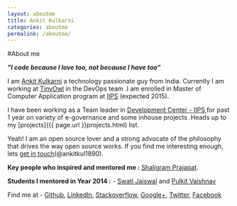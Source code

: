 ```yaml
---
layout: aboutme
title: Ankit Kulkarni
categories: aboutme
permalink: /aboutme/
---
```

#About me

***"I code because I love too, not because I have too"***

I am [Ankit Kulkarni]({{page.url}}) a technology passionate guy from India. Currently I am working at [TinyOwl](http://www.tinyowl.com/) in the DevOps team .I am enrolled in Master of Computer Application program at [IIPS](http://iips.edu.in) (expected 2015). 

I have been working as a Team leader in [Development Center - IIPS ](http://iips.edu.in/dc_website/index.php) for past 1 year on variety of e-governance and some inhouse projects .Heads up to my [projects]({{ page.url }}projects.html) list.

Yeah! I am an open source lover and a strong advocate of the philosophy that drives the way open source works. If you find me interesting enough, lets [get in touch](https://twitter.com/AnkitKul1890)(@ankitkul1890).

**Key people who inspired and mentored me :** [Shaligram Prajapat](https://sites.google.com/site/shaligramiipsdavvindore/). 

**Students I mentored in Year 2014 :** - [Swati Jaiswal](http://swati-jaiswal.github.io/) and [Pulkit Vaishnav](https://github.com/pulkitvaishnav/)

Find me at - [Github](https://github.com/Ankit-Kulkarni/), [LinkedIn](http://in.linkedin.com/pub/ankit-kulkarni/3b/455/552/), [Stackoverflow](http://stackoverflow.com/users/2397396/ankit-kulkarni), [Google+](https://plus.google.com/+AnkitKulkarni1/posts), [Twitter](https://twitter.com/AnkitKul1890), [Facebook](https://www.facebook.com/ankitkul1890)

